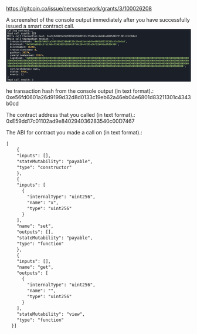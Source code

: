 https://gitcoin.co/issue/nervosnetwork/grants/3/100026208

A screenshot of the console output immediately after you have successfully issued a smart contract call.
![Screenshot of the call](https://github.com/arnaudatcomet/nervos/blob/main/task-3/smart-contract-call.png)

he transaction hash from the console output (in text format).:
0xe56fd0601a26d9199d32d8d0133c19eb62a46eb04e6801d83211301c4343b0cd

The contract address that you called (in text format).:
0xE59dd17c01102ad9e840294036283540c00D7467

The ABI for contract you made a call on (in text format).:
```
[
    {
    "inputs": [],
    "stateMutability": "payable",
    "type": "constructor"
    },
    {
    "inputs": [
      {
        "internalType": "uint256",
        "name": "x",
        "type": "uint256"
      }
    ],
    "name": "set",
    "outputs": [],
    "stateMutability": "payable",
    "type": "function"
    },
    {
    "inputs": [],
    "name": "get",
    "outputs": [
      {
        "internalType": "uint256",
        "name": "",
        "type": "uint256"
      }
    ],
    "stateMutability": "view",
    "type": "function"
  }]
  ```